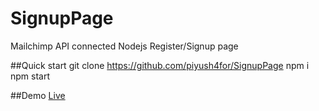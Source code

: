 # SignupPage
Mailchimp API connected Nodejs Register/Signup page

##Quick start
git clone https://github.com/piyush4for/SignupPage
npm i
npm start 

##Demo
[Live](https://safe-basin-04020.herokuapp.com/)
